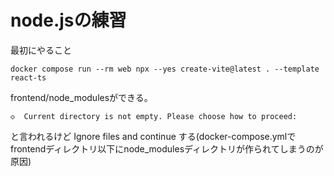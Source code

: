# node.jsの練習

最初にやること

```
docker compose run --rm web npx --yes create-vite@latest . --template react-ts
```

frontend/node_modulesができる。

```
◇  Current directory is not empty. Please choose how to proceed:
```
と言われるけど Ignore files and continue する(docker-compose.ymlでfrontendディレクトリ以下にnode_modulesディレクトリが作られてしまうのが原因)
